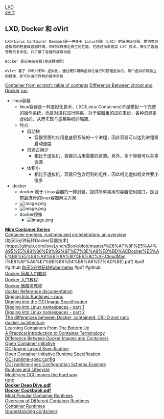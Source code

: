 
[LXD](https://documentation.ubuntu.com/lxd/en/stable-5.21/explanation/)  
[oVirt](https://www.ovirt.org/)  

## LXD, Docker 和 oVirt
```
LXD(Linux Container Daemon)是一种基于 Linux容器 (LXC) 的系统级容器，提供类似虚拟机的轻量级容器环境，同时保持接近原生的性能，它通过抽象底层 LXC 技术，简化了容器管理的复杂性，并扩展了容器的高级功能

Docker 是应用级容器(单进程模型)

oVirt 基于 KVM/QEMU 虚拟化，通过硬件辅助虚拟化运行和管理虚拟机，每个虚拟机有独立的镜像，即可以运行异构的操作系统
```


[Container from scratch: table of contents](https://kevinboone.me/containerfromscratch_toc.html)
[Difference Between chroot and Docker](https://www.baeldung.com/ops/chroot-vs-docker)
[ruri](https://github.com/Moe-hacker/ruri)


- linux容器
	- linux容器是一种虚拟化技术，LXC(Linux Containers)不是模拟一个完整的操作系统，而是对进程进行隔离，对于容器里的进程来说，各种资源是虚拟的，从而实现与底层系统的隔离。
	- 特点
		- 启动快
			- 容器里面的应用是底层系统的一个进程，因此容器可以达到进程级启动速度
		- 资源占用少
			- 相比于虚拟机，容器只占用需要的资源。另外，多个容器可以共享资源
		- 体积小
			- 相比于虚拟机，容器只包含用到的组件，因此相比虚拟机文件要小很多
- docker
	- docker 属于 Linux容器的一种封装，提供简单易用的容器使用接口，是目前最流行的linux容器解决方案
	- ![image.png](../assets/image_1673944206041_0.png)
	- ![image.png](../assets/image_1673944266512_0.png)
	- docker镜像
		- ![image.png](../assets/image_1673945888063_0.png)


[**Mini Container Series**](https://hechao.li/2020/06/09/Mini-Container-Series-Part-0-Not-a-Real-Container/)  
[Container engines, runtimes and orchestrators: an overview](https://sarusso.github.io/blog/container-engines-runtimes-orchestrators.html)  
[每天5分钟玩转Docker容器技术](https://github.com/loveLynch/Book/blob/master/%E6%AF%8F%E5%A4%A95%E5%88%86%E9%92%9F%E7%8E%A9%E8%BD%ACDocker%E5%AE%B9%E5%99%A8%E6%8A%80%E6%9C%AF.CloudMan  (%E8%AF%A6%E7%BB%86%E4%B9%A6%E7%AD%BE).pdf) #pdf #github
[每天5分钟玩转Kubernetes](https://github.com/YoungLC/ebooks/blob/master/docker%26K8S/%E6%AF%8F%E5%A4%A95%E5%88%86%E9%92%9F%E7%8E%A9%E8%BD%ACKubernetes.pdf) #pdf #github  
[Docker 简易入门教程](https://iphysresearch.github.io/blog/post/programing/docker-tutorial/)  
[Docker 入门教程](https://www.ruanyifeng.com/blog/2018/02/docker-tutorial.html)  
[Docker 微服务教程](https://www.ruanyifeng.com/blog/2018/02/docker-wordpress-tutorial.html)  
[docker Reference documentation](https://docs.docker.com/reference/)  
[Digging Into Runtimes – runc](https://blog.quarkslab.com/digging-into-runtimes-runc.html)  
[Digging into the OCI Image Specification](https://blog.quarkslab.com/digging-into-the-oci-image-specification.html)  
[Digging into Linux namespaces - part 1](https://blog.quarkslab.com/digging-into-linux-namespaces-part-1.html)  
[Digging into Linux namespaces - part 2](https://blog.quarkslab.com/digging-into-linux-namespaces-part-2.html)  
[The differences between Docker, containerd, CRI-O and runc](https://www.tutorialworks.com/difference-docker-containerd-runc-crio-oci/)  
[docker architecture](https://docs.docker.com/get-started/overview/#docker-architecture)  
[Learning Containers From The Bottom Up](https://iximiuz.com/en/posts/container-learning-path/)  
[A Practical Introduction to Container Terminology](https://developers.redhat.com/blog/2018/02/22/container-terminology-practical-introduction#)  
[Difference Between Docker Images and Containers](https://www.baeldung.com/ops/docker-images-vs-containers)  
[Open Container Initiative](https://github.com/opencontainers/image-spec/blob/main/spec.md#open-container-initiative)  
[OCI Image Layout Specification](https://github.com/opencontainers/image-spec/blob/main/image-layout.md#oci-image-layout-specification)  
[Open Container Initiative Runtime Specification](https://github.com/opencontainers/runtime-spec/blob/main/spec.md)  
[OCI runtime-spec config](https://github.com/opencontainers/runtime-spec/blob/main/config.md#configuration)  
[COI runtime-spec Configuration Schema Example](https://github.com/opencontainers/runtime-spec/blob/main/config.md#configuration-schema-example)  
[Runtime and Lifecycle](https://github.com/opencontainers/runtime-spec/blob/main/runtime.md#lifecycle)  
[Modifying OCI Images the hard way](https://www.justinpolidori.it/posts/20230219_modifying_oci_images_the_hard_way/)  
[runc](https://github.com/opencontainers/runc)  
[**Docker Deep Dive.pdf**](https://github.com/Ameen-Alam/CNC-Docker/blob/master/Docker%20Deep%20Dive.pdf)  
[**Docker Cookbook.pdf**](https://github.com/mr-nsin/references/blob/master/Docker%20Cookbook.pdf)  
[Most Popular Container Runtimes](https://www.cloudraft.io/blog/container-runtimes)  
[Overview of Different Container Runtimes](https://cto.ai/blog/overview-of-different-container-runtimes/)  
[Container Runtimes](https://kubernetes.io/docs/setup/production-environment/container-runtimes/)  
[Understanding containers](https://www.redhat.com/en/topics/containers?extIdCarryOver=true&sc_cid=701f2000001Css5AAC#overview)  